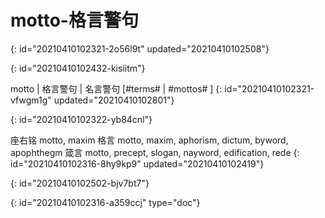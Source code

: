 # motto-格言警句
{: id="20210410102321-2o56l9t" updated="20210410102508"}

{: id="20210410102432-kisiitm"}

motto | 格言警句 | 名言警句 [#terms# | #mottos# ]
{: id="20210410102321-vfwgm1g" updated="20210410102801"}

{: id="20210410102322-yb84cnl"}

座右铭  motto, maxim
格言      motto, maxim, aphorism, dictum, byword, apophthegm
箴言      motto, precept, slogan, nayword, edification, rede
{: id="20210410102316-8hy9kp9" updated="20210410102419"}

{: id="20210410102502-bjv7bt7"}


{: id="20210410102316-a359ccj" type="doc"}
